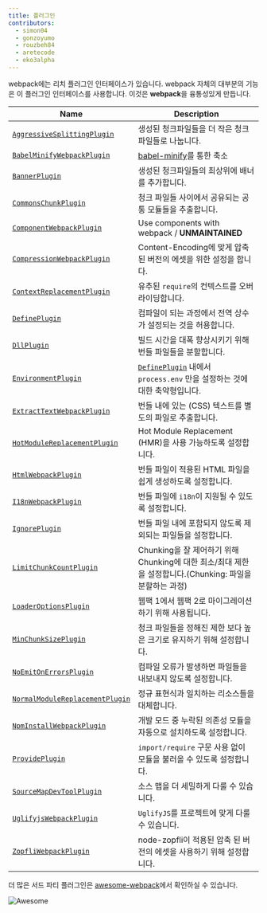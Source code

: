 ```yaml
---
title: 플러그인
contributors:
  - simon04
  - gonzoyumo
  - rouzbeh84
  - aretecode
  - eko3alpha
---
```


webpack에는 리치 플러그인 인터페이스가 있습니다. webpack 자체의 대부분의 기능은 이 플러그인 인터페이스를 사용합니다. 이것은 **webpack**을 융통성있게 만듭니다.


Name                                                     | Description
-------------------------------------------------------- | -----------
[`AggressiveSplittingPlugin`](/plugins/aggressive-splitting-plugin) | 생성된 청크파일들을 더 작은 청크파일들로 나눕니다.
[`BabelMinifyWebpackPlugin`](/plugins/babel-minify-webpack-plugin) | [babel-minify](https://github.com/babel/minify)를 통한 축소
[`BannerPlugin`](/plugins/banner-plugin)                 | 생성된 청크파일들의 최상위에 배너를 추가합니다.
[`CommonsChunkPlugin`](/plugins/commons-chunk-plugin)    | 청크 파일들 사이에서 공유되는 공통 모듈들을 추출합니다.
[`ComponentWebpackPlugin`](/plugins/component-webpack-plugin) | Use components with webpack / __UNMAINTAINED__
[`CompressionWebpackPlugin`](/plugins/compression-webpack-plugin) | Content-Encoding에 맞게 압축 된 버전의 에셋을 위한 설정을 합니다.
[`ContextReplacementPlugin`](/plugins/context-replacement-plugin) | 유추된 `require`의 컨텍스트를 오버라이딩합니다.
[`DefinePlugin`](/plugins/define-plugin)           | 컴파일이 되는 과정에서 전역 상수가 설정되는 것을 허용합니다.
[`DllPlugin`](/plugins/dll-plugin)                 | 빌드 시간을 대폭 향상시키기 위해 번들 파일들을 분할합니다.
[`EnvironmentPlugin`](/plugins/environment-plugin) |  [`DefinePlugin`](./define-plugin) 내에서 `process.env` 만을 설정하는 것에 대한 축약형입니다.
[`ExtractTextWebpackPlugin`](/plugins/extract-text-webpack-plugin) | 번들 내에 있는 (CSS) 텍스트를 별도의 파일로 추출합니다.
[`HotModuleReplacementPlugin`](/plugins/hot-module-replacement-plugin) | Hot Module Replacement (HMR)을 사용 가능하도록 설정합니다.
[`HtmlWebpackPlugin`](/plugins/html-webpack-plugin)          | 번들 파일이 적용된 HTML 파일을 쉽게 생성하도록 설정합니다.
[`I18nWebpackPlugin`](/plugins/i18n-webpack-plugin)          | 번들 파일에 `i18n`이 지원될 수 있도록 설정합니다.
[`IgnorePlugin`](/plugins/ignore-plugin)                     | 번들 파일 내에 포함되지 않도록 제외되는 파일들을 설정합니다.
[`LimitChunkCountPlugin`](/plugins/limit-chunk-count-plugin) | Chunking을 잘 제어하기 위해 Chunking에 대한 최소/최대 제한을 설정합니다.(Chunking: 파일을 분할하는 과정)
[`LoaderOptionsPlugin`](/plugins/loader-options-plugin)      | 웹팩 1에서 웹팩 2로 마이그레이션 하기 위해 사용됩니다.
[`MinChunkSizePlugin`](/plugins/min-chunk-size-plugin)       | 청크 파일들을 정해진 제한 보다 높은 크기로 유지하기 위해 설정합니다.
[`NoEmitOnErrorsPlugin`](/plugins/no-emit-on-errors-plugin)  | 컴파일 오류가 발생하면 파일들을 내보내지 않도록 설정합니다. 
[`NormalModuleReplacementPlugin`](/plugins/normal-module-replacement-plugin) | 정규 표현식과 일치하는 리소스들을 대체합니다.
[`NpmInstallWebpackPlugin`](/plugins/npm-install-webpack-plugin) | 개발 모드 중 누락된 의존성 모듈을 자동으로 설치하도록 설정합니다.
[`ProvidePlugin`](/plugins/provide-plugin)                       | `import/require` 구문 사용 없이 모듈을 불러올 수 있도록 설정합니다. 
[`SourceMapDevToolPlugin`](/plugins/source-map-dev-tool-plugin)  | 소스 맵을 더 세밀하게 다룰 수 있습니다.
[`UglifyjsWebpackPlugin`](/plugins/uglifyjs-webpack-plugin)      | `UglifyJS`를 프로젝트에 맞게 다룰 수 있습니다.
[`ZopfliWebpackPlugin`](/plugins/zopfli-webpack-plugin)          | node-zopfli이 적용된 압축 된 버전의 에셋을 사용하기 위해 설정합니다.

더 많은 서드 파티 플러그인은 [awesome-webpack](https://github.com/webpack-contrib/awesome-webpack#webpack-plugins)에서 확인하실 수 있습니다.

![Awesome](../assets/awesome-badge.svg)
